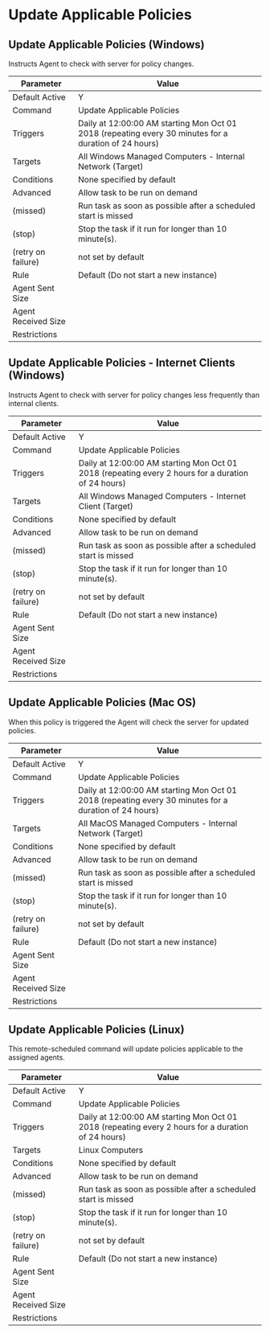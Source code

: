 [title]: # (Update Applicable Policies)
[tags]: # (task)
[priority]: # (5)
# Update Applicable Policies

## Update Applicable Policies (Windows)

Instructs Agent to check with server for policy changes.

| Parameter | Value |
| ----- | ----- |
| Default Active | Y |
| Command | Update Applicable Policies |
| Triggers | Daily at 12:00:00 AM starting Mon Oct 01 2018 (repeating every 30 minutes for a duration of 24 hours) |
| Targets | All Windows Managed Computers - Internal Network (Target) |
| Conditions | None specified by default |
| Advanced | Allow task to be run on demand |
| (missed) | Run task as soon as possible after a scheduled start is missed |
| (stop) | Stop the task if it run for longer than 10 minute(s). |
| (retry on failure) | not set by default |
| Rule | Default (Do not start a new instance) |
| Agent Sent Size | |
| Agent Received Size | |
| Restrictions | |

## Update Applicable Policies - Internet Clients (Windows)

Instructs Agent to check with server for policy changes less frequently than internal clients.

| Parameter | Value |
| ----- | ----- |
| Default Active | Y |
| Command | Update Applicable Policies |
| Triggers | Daily at 12:00:00 AM starting Mon Oct 01 2018 (repeating every 2 hours for a duration of 24 hours) |
| Targets | All Windows Managed Computers - Internet Client (Target) |
| Conditions | None specified by default |
| Advanced | Allow task to be run on demand |
| (missed) | Run task as soon as possible after a scheduled start is missed |
| (stop) | Stop the task if it run for longer than 10 minute(s). |
| (retry on failure) | not set by default |
| Rule | Default (Do not start a new instance) |
| Agent Sent Size | |
| Agent Received Size | |
| Restrictions | |

## Update Applicable Policies (Mac OS)

When this policy is triggered the Agent will check the server for updated policies.

| Parameter | Value |
| ----- | ----- |
| Default Active | Y |
| Command | Update Applicable Policies |
| Triggers | Daily at 12:00:00 AM starting Mon Oct 01 2018 (repeating every 30 minutes for a duration of 24 hours) |
| Targets | All MacOS Managed Computers - Internal Network (Target) |
| Conditions | None specified by default |
| Advanced | Allow task to be run on demand |
| (missed) | Run task as soon as possible after a scheduled start is missed |
| (stop) | Stop the task if it run for longer than 10 minute(s). |
| (retry on failure) | not set by default |
| Rule | Default (Do not start a new instance) |
| Agent Sent Size | |
| Agent Received Size | |
| Restrictions | |

## Update Applicable Policies (Linux)

This remote-scheduled command will update policies applicable to the assigned agents.

| Parameter | Value |
| ----- | ----- |
| Default Active | Y |
| Command | Update Applicable Policies |
| Triggers | Daily at 12:00:00 AM starting Mon Oct 01 2018 (repeating every 2 hours for a duration of 24 hours) |
| Targets | Linux Computers |
| Conditions | None specified by default |
| Advanced | Allow task to be run on demand |
| (missed) | Run task as soon as possible after a scheduled start is missed |
| (stop) | Stop the task if it run for longer than 10 minute(s). |
| (retry on failure) | not set by default |
| Rule | Default (Do not start a new instance) |
| Agent Sent Size | |
| Agent Received Size | |
| Restrictions | |
